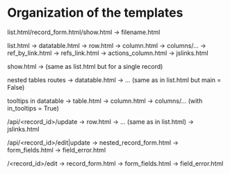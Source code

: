 # Organization of the templates

list.html/record_form.html/show.html -> filename.html

list.html -> datatable.html -> row.html -> column.html -> columns/... -> ref_by_link.html
                                                                      -> refs_link.html
                                        -> actions_column.html
                            -> jslinks.html

show.html -> (same as list.html but for a single record)

nested tables routes -> datatable.html -> ... (same as in list.html but main = False)

tooltips in datatable -> table.html -> column.html -> columns/... (with in_tooltips = True)

/api/<record_id>/update -> row.html -> ... (same as in list.html)
                        -> jslinks.html

/api/<record_id>/edit|update -> nested_record_form.html -> form_fields.html -> field_error.html

/<record_id>/edit -> record_form.html -> form_fields.html -> field_error.html

